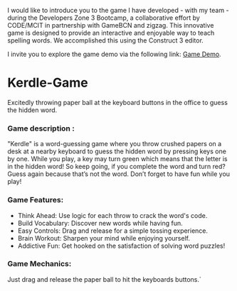 I would like to introduce you to the game I have developed - with my team - during the Developers Zone 3 Bootcamp, a collaborative effort by CODE/MCIT in partnership with GameBCN and zigzag. This innovative game is designed to provide an interactive and enjoyable way to teach spelling words. We accomplished this using the Construct 3 editor.

I invite you to explore the game demo via the following link: [Game Demo](https://lnkd.in/eFh_w-DB).

# Kerdle-Game
Excitedly throwing paper ball at the keyboard buttons in the office to guess the hidden  word.

### Game description :
"Kerdle" is a word-guessing game where you throw crushed papers on a desk at a nearby keyboard to guess the hidden word by pressing keys one by one. While you play, a key may turn green which means that the letter is in the hidden word! So keep going, if you complete the word and turn red? Guess again because that’s not the word. Don’t forget to have fun while you play! 

### Game Features: 
* Think Ahead: Use logic for each throw to crack the word's code.
* Build Vocabulary: Discover new words while having fun.
* Easy Controls: Drag and release for a simple tossing experience.
* Brain Workout: Sharpen your mind while enjoying yourself.
* Addictive Fun: Get hooked on the satisfaction of solving word puzzles!

### Game Mechanics:
Just drag and release the paper ball to hit the keyboards buttons.`
